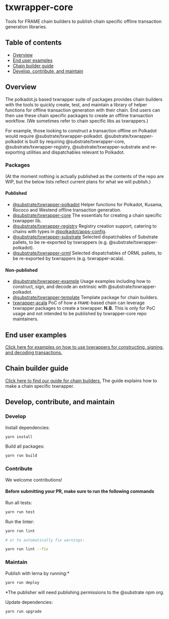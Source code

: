 # txwrapper-core

Tools for FRAME chain builders to publish chain specific offline transaction generation libraries.

## Table of contents

- [Overview](#overview)
- [End user examples](packages/txwrapper-examples/README.md)
- [Chain builder guide](CHAIN_BUILDER.md)
- [Develop, contribute, and maintain](#develop-contribute-and-maintain)

## Overview

The polkadot.js based txwrapper suite of packages provides chain builders with the tools to quickly create, test, and maintain a library of helper functions for offline transaction generation with their chain. End users can then use these chain specific packages to create an offline transaction workflow. (We sometimes refer to chain specific libs as txwrappers.)

For example, those looking to construct a transaction offline on Polkadot would require @substrate/txwrapper-polkadot. @substrate/txwrapper-polkadot is built by requiring @substrate/txwrapper-core, @substrate/txwrapper-registry, @substrate/txwrapper-substrate and re-exporting utilities and dispatchables relevant to Polkadot.

### Packages

(At the moment nothing is actually published as the contents of the repo are WIP, but the below lists reflect current plans for what we will publish.)

#### Published

- [@substrate/txwrapper-polkadot](/packages/txwrapper-polkadot/README.md) Helper functions for Polkadot, Kusama, Rococo and Westend offline transaction generation.
- [@substrate/txwrapper-core](/packages/txwrapper-core/README.md) The essentials for creating a chain specific txwrapper lib.
- [@substrate/txwrapper-registry](/packages/txwrapper-registry/README.md) Registry creation support, catering to chains with types in [@polkadot/apps-config](https://github.com/polkadot-js/apps/tree/master/packages/apps-config/README.md).
- [@substrate/txwrapper-substrate](/packages/txwrapper-substrate/README.md) Selected dispatchables of Substrate pallets, to be re-exported by txwrappers (e.g. @substrate/txwrapper-polkadot).
- [@substrate/txwrapper-orml](/packages/txwrapper-orml/README.md) Selected dispatchables of ORML pallets, to be re-exported by txwrappers (e.g. txwrapper-acala).

#### Non-published

- [@substrate/txwrapper-example](/packages/txwrapper-example/README.md) Usage examples including how to construct, sign, and decode an extrinsic with @substrate/txwrapper-polkadot.
- [@substrate/txwrapper-template](/packages/txwrapper-template/README.md) Template package for chain builders.
- [txwrapper-acala](/packages/txwrapper-acala/README.md) PoC of how a `FRAME`-based chain can leverage txwrapper packages to create a txwrapper. **N.B.** This is only for PoC usage and not intended to be published by txwrapper-core repo maintainers.

## End user examples

[Click here for examples on how to use txwrappers for constructing, signing, and decoding transactions.](packages/txwrapper-examples/README.md)

## Chain builder guide

[Click here to find our guide for chain builders.](CHAIN_BUILDER.md) The guide explains how to make a chain specific txwrapper.

## Develop, contribute, and maintain

### Develop

Install dependencies:

```bash
yarn install
```

Build all packages:

```bash
yarn run build
```

### Contribute

We welcome contributions!

#### Before submitting your PR, make sure to run the following commands

Run all tests:

```bash
yarn run test
```

Run the linter:

```bash
yarn run lint

# or to automatically fix warnings:

yarn run lint --fix
```

### Maintain

Publish with lerna by running:*

```bash
yarn run deploy
```

*The publisher will need publishing permissions to the @substrate npm org.

Update dependencies:

```bash
yarn run upgrade
```
